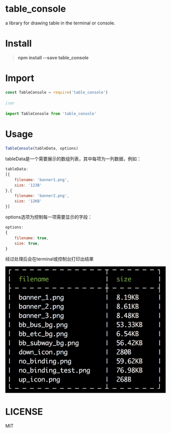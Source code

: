 # table_console
a library for drawing table in the terminal or console.


# Install

> **npm install --save table_console**

# Import

```js
const TableConsole = require('table_console')

//or

import TableConsole from 'table_console'
```

# Usage

```js
TableConsole(tableData, options)
```

tableData是一个需要展示的数组列表，其中每项为一列数据，例如：
```js
tableData:
[{
    filename: 'banner1.png',
    size: '123B'
},{
    filename: 'banner2.png',
    size: '12KB'
}]
```

options选项为控制每一项需要显示的字段：
```js
options:
{
    filename: true,
    size: true,
}
```
经过处理后会在terminal或控制台打印出结果

![TableConsole](./table.jpg)

# LICENSE

MIT
